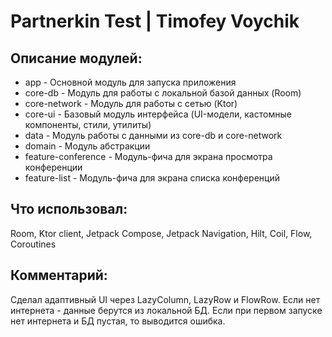 ﻿# Partnerkin Test | Timofey Voychik

## Описание модулей:
* app - Основной модуль для запуска приложения
* core-db - Модуль для работы с локальной базой данных (Room)
* core-network - Модуль для работы с сетью (Ktor)
* core-ui - Базовый модуль интерфейса (UI-модели, кастомные компоненты, стили, утилиты)
* data - Модуль работы с данными из core-db и core-network
* domain - Модуль абстракции
* feature-conference - Модуль-фича для экрана просмотра конференции
* feature-list - Модуль-фича для экрана списка конференций

## Что использовал:
Room, Ktor client, Jetpack Compose, Jetpack Navigation, Hilt, Coil, Flow, Coroutines

## Комментарий:
Сделал адаптивный UI через LazyColumn, LazyRow и FlowRow. Если нет интернета - данные берутся из локальной БД. Если при первом запуске нет интернета и БД пустая, то выводится ошибка.
